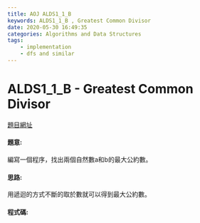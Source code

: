 ```yaml
---
title: AOJ ALDS1_1_B
keywords: ALDS1_1_B , Greatest Common Divisor
date: 2020-05-30 16:49:35
categories: Algorithms and Data Structures
tags:
    - implementation
    - dfs and similar
---
```

# ALDS1_1_B - Greatest Common Divisor
[題目網址](https://onlinejudge.u-aizu.ac.jp/courses/lesson/1/ALDS1/1/ALDS1_1_B)


#### 題意:
編寫一個程序，找出兩個自然數a和b的最大公約數。
<!-- more -->
#### 思路:
用遞迴的方式不斷的取於數就可以得到最大公約數。

#### 程式碼:
<script src="https://gist.github.com/Daviswww/6159a659218aad44c6213b1360cc6912.js"></script>
